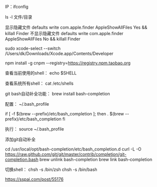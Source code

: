 
IP：ifconfig

ls -l 文件/目录

显示隐藏文件
defaults write com.apple.finder AppleShowAllFiles Yes && killall Finder
不显示隐藏文件 
defaults write com.apple.finder AppleShowAllFiles No && killall Finder


sudo xcode-select --switch /Users/dk/Downloads/Xcode.app/Contents/Developer

npm install -g cnpm --registry=https://registry.npm.taobao.org


查看当前使用的shell：
 echo $SHELL

查看系统所有shell：
 cat /etc/shells 

git bash自动补全功能：
brew install bash-completion

配置：
~/.bash_profile

if [ -f $(brew --prefix)/etc/bash_completion ]; then
     . $(brew --prefix)/etc/bash_completion
 fi

 执行：
source ~/.bash_profile

添加git自动补全

cd /usr/local/opt/bash-completion/etc/bash_completion.d
curl -L -O https://raw.github.com/git/git/master/contrib/completion/git-completion.bash
brew unlink bash-completion
brew link bash-completion


切换shell：
chsh -s /bin/zsh
chsh -s /bin/bash

https://sspai.com/post/55176


